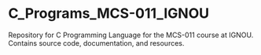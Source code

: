 # C_Programs_MCS-011_IGNOU
Repository for C Programming Language for the MCS-011 course at IGNOU. Contains source code, documentation, and resources.
